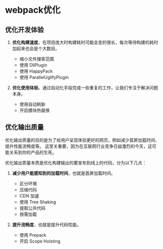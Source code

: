 ﻿# webpack优化 #

## 优化开发体验 ##

1. **优化构建速度**。在项目庞大时构建耗时可能会变的很长，每次等待构建的耗时加起来也会是个大数目。
    - 缩小文件搜索范围
    - 使用 DllPlugin
    - 使用 HappyPack
    - 使用 ParallelUglifyPlugin

2. **优化使用体验**。通过自动化手段完成一些重复的工作，让我们专注于解决问题本身。
    - 使用自动刷新
    - 开启模块热替换

## 优化输出质量 ##

优化输出质量的目的是为了给用户呈现体验更好的网页，例如减少首屏加载时间、提升性能流畅度等。 这至关重要，因为在互联网行业竞争日益激烈的今天，这可能关系到你的产品的生死。

优化输出质量本质是优化构建输出的要发布到线上的代码，分为以下几点：

1. **减少用户能感知到的加载时间**，也就是首屏加载时间。
    - 区分环境
    - 压缩代码
    - CDN 加速
    - 使用 Tree Shaking
    - 提取公共代码
    - 按需加载

2. **提升流畅度**，也就是提升代码性能。
    -  使用 Prepack
    -  开启 Scope Hoisting

